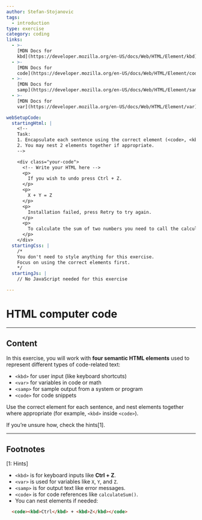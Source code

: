 ```yaml
---
author: Stefan-Stojanovic
tags:
  - introduction
type: exercise
category: coding
links:
  - >-
    [MDN Docs for
    kbd](https://developer.mozilla.org/en-US/docs/Web/HTML/Element/kbd){website}
  - >-
    [MDN Docs for
    code](https://developer.mozilla.org/en-US/docs/Web/HTML/Element/code){documentation}
  - >-
    [MDN Docs for
    samp](https://developer.mozilla.org/en-US/docs/Web/HTML/Element/samp){website}
  - >-
    [MDN Docs for
    var](https://developer.mozilla.org/en-US/docs/Web/HTML/Element/var){website}

webSetupCode:
  startingHtml: |
    <!-- 
    Task:
    1. Encapsulate each sentence using the correct element (<code>, <kbd>, <samp>, <var>).
    2. You may nest 2 elements together if appropriate.
    -->

    <div class="your-code">
      <!-- Write your HTML here -->
      <p>
        If you wish to undo press Ctrl + Z.
      </p>
      <p>
        X + Y = Z
      </p>
      <p>
        Installation failed, press Retry to try again.
      </p>
      <p>
        To calculate the sum of two numbers you need to call the calculateSum() function.
      </p>
    </div>
  startingCss: |
    /* 
    You don't need to style anything for this exercise.
    Focus on using the correct elements first.
    */
  startingJs: |
    // No JavaScript needed for this exercise

---
```


# HTML computer code

---

## Content

In this exercise, you will work with **four semantic HTML elements** used to represent different types of code-related text:  
- `<kbd>` for user input (like keyboard shortcuts)  
- `<var>` for variables in code or math  
- `<samp>` for sample output from a system or program  
- `<code>` for code snippets  

Use the correct element for each sentence, and nest elements together where appropriate (for example, `<kbd>` inside `<code>`).  

If you’re unsure how, check the hints[1].  

---

## Footnotes

[1: Hints]
- `<kbd>` is for keyboard inputs like **Ctrl + Z**.  
- `<var>` is used for variables like `X`, `Y`, and `Z`.  
- `<samp>` is for output text like error messages.  
- `<code>` is for code references like `calculateSum()`.  
- You can nest elements if needed:  
```html
  <code><kbd>Ctrl</kbd> + <kbd>Z</kbd></code>
```